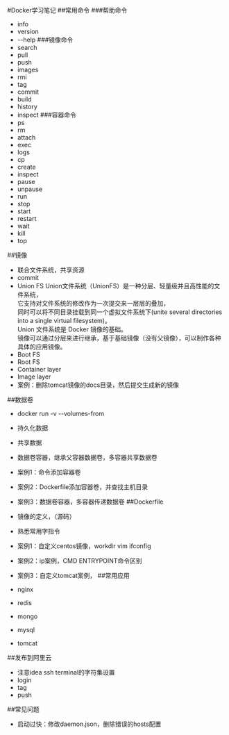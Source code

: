 #Docker学习笔记
##常用命令
###帮助命令
* info
* version
* --help
###镜像命令
* search
* pull
* push
* images
* rmi
* tag
* commit
* build
* history
* inspect
###容器命令
* ps
* rm 
* attach
* exec
* logs
* cp
* create
* inspect
* pause
* unpause
* run
* stop
* start
* restart
* wait
* kill
* top

##镜像
* 联合文件系统，共享资源
* commit
* Union FS Union文件系统（UnionFS）是一种分层、轻量级并且高性能的文件系统，<br>
它支持对文件系统的修改作为一次提交来一层层的叠加，<br>
同时可以将不同目录挂载到同一个虚拟文件系统下(unite several directories into a single virtual filesystem)。<br>
Union 文件系统是 Docker 镜像的基础。<br>
镜像可以通过分层来进行继承，基于基础镜像（没有父镜像），可以制作各种具体的应用镜像。
* Boot FS
* Root FS
* Container layer
* Image layer
* 案例：删除tomcat镜像的docs目录，然后提交生成新的镜像

##数据卷
* docker run -v --volumes-from
* 持久化数据
* 共享数据
* 数据卷容器，继承父容器数据卷，多容器共享数据卷
* 案例1：命令添加容器卷
* 案例2：Dockerfile添加容器卷，并查找主机目录
* 案例3：数据卷容器，多容器传递数据卷
##Dockerfile

* 镜像的定义，（源码）
* 熟悉常用字指令
* 案例1：自定义centos镜像，workdir vim ifconfig
* 案例2：ip案例，CMD ENTRYPOINT命令区别
* 案例3：自定义tomcat案例，
##常用应用

* nginx
* redis
* mongo
* mysql
* tomcat

##发布到阿里云

* 注意idea ssh terminal的字符集设置
* login
* tag
* push

##常见问题

* 启动过快：修改daemon.json，删除错误的hosts配置
